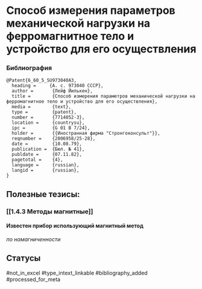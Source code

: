 # Способ измерения параметров механической нагрузки на ферромагнитное тело и устройство для его осуществления

### Библиография
```
@Patent{6_60_5_SU973040A3,
  heading =     {А. с. 973040 СССР},
  author =       {Лейф Йилькен},
  title =        {Способ измерения параметров механической нагрузки на ферромагнитное тело и устройство для его осуществления},
  media =        {text},
  type =         {patent},
  number =       {7714052-3},
  location =     {countrysu},
  ipc =          {G 01 B 7/24},
  holder =       {{Иностранная фирма "Стронгоконсульт"}},
  reqnumber =    {2806958/25-28},
  date =         {10.08.79},
  publication =  {Бюл. № 41},
  publdate =     {07.11.82},
  pagetotal =    {4},
  language =     {russian},
  langid =       {russian},
}
```

## Полезные тезисы:
### [[1.4.3 Методы магнитные]]
#### Известен прибор использующий магнитный метод
_по намагниченности_

## Статусы
#not_in_excel 
#type_intext_linkable
#bibliography_added
#processed_for_meta
